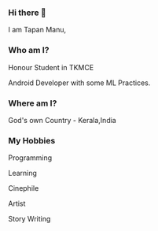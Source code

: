 ### Hi there 👋

I am Tapan Manu,

### Who am I?

Honour Student in TKMCE

Android Developer with some ML Practices.

### Where am I?

God's own Country - Kerala,India

### My Hobbies

Programming

Learning

Cinephile

Artist

Story Writing




<!--
**TapanManu/TapanManu** is a ✨ _special_ ✨ repository because its `README.md` (this file) appears on your GitHub profile.

Here are some ideas to get you started:

- 🔭 I’m currently working on ...
- 🌱 I’m currently learning ...
- 👯 I’m looking to collaborate on ...
- 🤔 I’m looking for help with ...
- 💬 Ask me about ...
- 📫 How to reach me: ...
- 😄 Pronouns: ...
- ⚡ Fun fact: ...
-->
